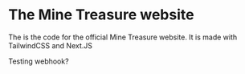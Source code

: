 # The Mine Treasure website

The is the code for the official Mine Treasure website. It is made with TailwindCSS and Next.JS

Testing webhook?
